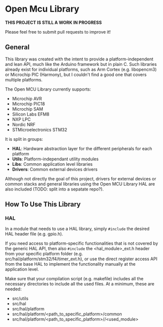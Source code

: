 # Open Mcu Library

**THIS PROJECT IS STILL A WORK IN PROGRESS**

Please feel free to submit pull requests to improve it!

## General
This library was created with the intent to provide a platform-independent and lean API, much like the Arduino framework but in plain C. Such libraries already exist for individual platforms, such as Arm Cortex (e.g. libopencm3) or Microchip PIC (Harmony), but I couldn't find a good one that covers multiple platforms.

The Open MCU Library currently supports:
* Microchip AVR
* Microchip PIC18
* Microchip SAM
* Silicon Labs EFM8
* NXP LPC
* Nordic NRF
* STMicroelectronics STM32

It is split in groups:
* **HAL**: Hardware abstraction layer for the different peripherals for each platform
* **Utils**: Platform-independant utility modules
* **Libs**: Common application level libraries
* **Drivers**: Common external devices drivers

Although not directly the goal of this project, drivers for external devices or common stacks and general libraries using the Open MCU Library HAL are also included (TODO: split into a sepatate repo?).

## How To Use This Library
### HAL
In a module that needs to use a HAL library, simply `#include` the desired HAL header file (e.g. gpio.h). 

If you need access to platform-specific functionalities that is not covered by the generic HAL API, then also `#include` the <hal_module>_ext.h header from your specific platform folder (e.g. src/hal/platform/stm32/f4/timer_ext.h), or use the direct register access API from the base HAL to implement the functionality manually at the application level.

Make sure that your compilation script (e.g. makefile) includes all the necessary directories to include all the used files. At a minimum, these are needed:
* src/utils
* src/hal
* src/hal/platform
* src/hal/platform/<path_to_specific_platform>/common
* src/hal/platform/<path_to_specific_platform>/<family>/<used_module>
